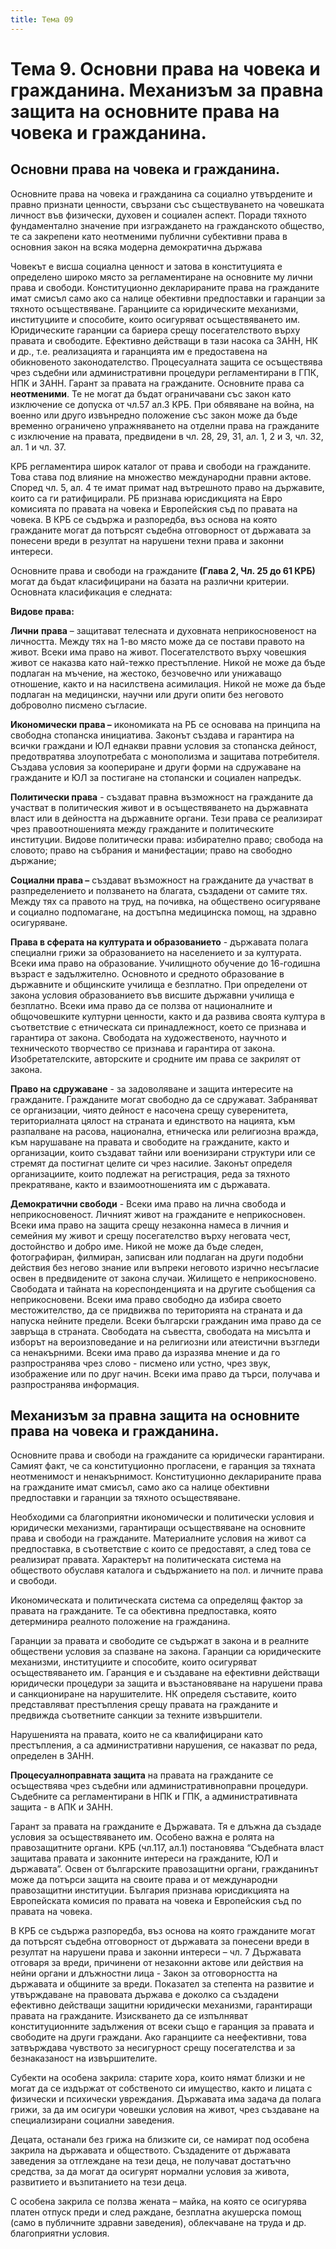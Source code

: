 ```yaml
---
title: Тема 09
---
```


# **Тема 9. Основни права на човека и гражданина. Механизъм за правна защита на основните права на човека и гражданина.**
## Основни права на човека и гражданина. 
Основните права на човека и гражданина са социално утвърдените и правно признати ценности, свързани  със съществуването на човешката личност във физически, духовен и социален аспект. Поради тяхното фундаментално значение при изграждането на гражданското общество, те са закрепени като неотменими публични субективни права в основния закон на всяка модерна демократична държава

Човекът е висша социална ценност и затова в конституцията е определено широко място за регламентиране на основните му лични права и свободи. Конституционно декларираните права на гражданите имат смисъл само ако са налице обективни предпоставки и гаранции за тяхното осъществяване. Гаранциите са юридическите механизми, институциите и способите, които осигуряват осъществяването им. Юридическите гаранции са бариера срещу посегателството върху правата и свободите. Ефективно действащи в тази насока са ЗАНН, НК и др., т.е. реализацията и гаранцията им е предоставена на обикновеното законодателство. Процесуалната защита се осъществява чрез съдебни или административни процедури регламентирани в ГПК, НПК и ЗАНН. Гарант за правата на гражданите. Основните права са **неотменими**. Те не могат да бъдат ограничавани със закон като изключение се допуска от чл.57 ал.3 КРБ. При обявяване на война, на военно или друго извънредно положение със закон може да бъде временно ограничено упражняването на отделни права на гражданите с изключение на правата, предвидени в чл. 28, 29, 31, ал. 1, 2 и 3, чл. 32, ал. 1 и чл. 37. 

КРБ регламентира широк каталог от права и свободи на гражданите. Това става под влияние на множество международни правни актове. Според чл. 5, ал. 4 те имат примат над вътрешното право на държавите, които са ги ратифицирали. РБ признава юрисдикцията на Евро комисията по правата на човека и Европейския съд по правата на човека. В КРБ се съдържа и разпоредба, въз основа на която гражданите могат да потърсят съдебна отговорност от държавата за понесени вреди в резултат на нарушени техни права и законни интереси.

Основните права и свободи на гражданите **(Глава 2, Чл. 25 до 61 КРБ)** могат да бъдат класифицирани на базата на различни критерии. Основната класификация е следната: 

**Видове права:**

**Лични** **права** – защитават телесната и духовната неприкосновеност на личността. Между тях на 1-во място може да се постави правото на живот. Всеки има право на живот. Посегателството върху човешкия живот се наказва като най-тежко престъпление. Никой не може да бъде подлаган на мъчение, на жестоко, безчовечно или унижаващо отношение, както и на насилствена асимилация. Никой не може да бъде подлаган на медицински, научни или други опити без неговото доброволно писмено съгласие.  

**Икономически права –** икономиката на РБ се основава на принципа на свободна стопанска инициатива. Законът създава и гарантира на всички граждани и ЮЛ еднакви правни условия за стопанска дейност, предотвратява злоупотребата с монополизма и защитава потребителя. Създава условия за коопериране и други форми на сдружаване на гражданите и ЮЛ за постигане на стопански и социален напредък. 

**Политически права** - създават правна възможност на гражданите да участват в политическия живот и в осъществяването на държавната власт или в дейността на държавните органи. Тези права се реализират чрез правоотношенията между гражданите и политическите институции. Видове политически права: избирателно право; свобода на словото; право на събрания и манифестации; право на свободно държание; 

**Социални права –** създават възможност на гражданите да участват в разпределението и ползването на благата, създадени от самите тях. Между тях са правото на труд, на почивка, на обществено осигуряване и социално подпомагане, на достъпна медицинска помощ, на здравно осигуряване. 

**Права в сферата на културата и образованието** - държавата полага специални грижи за образованието на населението и за културата. Всеки има право на образование. Училищното обучение до 16-годишна възраст е задължително. Основното и средното образование в държавните и общинските училища е безплатно. При определени от закона условия образованието във висшите държавни училища е безплатно. Всеки има право да се ползва от националните и общочовешките културни ценности, както и да развива своята култура в съответствие с етническата си принадлежност, което се признава и гарантира от закона. Свободата на художественото, научното и техническото творчество се признава и гарантира от закона. Изобретателските, авторските и сродните им права се закрилят от закона. 

**Право на сдружаване** - за задоволяване и защита интересите на гражданите. Гражданите могат свободно да се сдружават. Забраняват се организации, чиято дейност е насочена срещу суверенитета, териториалната цялост на страната и единството на нацията, към разпалване на расова, национална, етническа или религиозна вражда, към нарушаване на правата и свободите на гражданите, както и организации, които създават тайни или военизирани структури или се стремят да постигнат целите си чрез насилие. Законът определя организациите, които подлежат на регистрация, реда за тяхното прекратяване, както и взаимоотношенията им с държавата. 

**Демократични свободи** - Всеки има право на лична свобода и неприкосновеност. Личният живот на гражданите е неприкосновен. Всеки има право на защита срещу незаконна намеса в личния и семейния му живот и срещу посегателство върху неговата чест, достойнство и добро име. Никой не може да бъде следен, фотографиран, филмиран, записван или подлаган на други подобни действия без негово знание или въпреки неговото изрично несъгласие освен в предвидените от закона случаи. Жилището е неприкосновено. Свободата и тайната на кореспонденцията и на другите съобщения са неприкосновени. Всеки има право свободно да избира своето местожителство, да се придвижва по територията на страната и да напуска нейните предели. Всеки български гражданин има право да се завръща в страната. Свободата на съвестта, свободата на мисълта и изборът на вероизповедание и на религиозни или атеистични възгледи са ненакърними. Всеки има право да изразява мнение и да го разпространява чрез слово - писмено или устно, чрез звук, изображение или по друг начин. Всеки има право да търси, получава и разпространява информация.

## Механизъм за правна защита на основните права на човека и гражданина.
Основните права и свободи на гражданите са юридически гарантирани. Самият факт, че са конституционно прогласени, е гаранция за тяхната неотменимост и ненакърнимост. Конституционно декларираните права на гражданите имат смисъл, само ако са налице обективни предпоставки и гаранции за тяхното осъществяване.

Необходими са благоприятни икономически и политически условия и юридически механизми, гарантиращи осъществяване на основните права и свободи на гражданите. Материалните условия на живот са предпоставка, в съответствие с които се предоставят, а след това се реализират правата. Характерът на политическата система на обществото обуславя каталога и съдържанието на пол. и личните права и свободи.

Икономическата и политическата система са определящ фактор за правата на гражданите. Те са обективна предпоставка, която детерминира реалното положение на гражданина.

Гаранции за правата и свободите се съдържат в закона и в реалните обществени условия за спазване на закона. Гаранции са юридическите механизми, институциите и способите, които осигуряват осъществяването им. Гаранция е и създаване на ефективни действащи юридически процедури за защита и възстановяване на нарушени права и санкциониране на нарушителите. НК определя съставите, които представляват престъпления срещу правата на гражданите и предвижда съответните санкции за техните извършители.

Нарушенията на правата, които не са квалифицирани като престъпления, а са административни нарушения, се наказват по реда, определен в ЗАНН.

**Процесуалноправната защита** на правата на гражданите се осъществява чрез съдебни или административноправни процедури. Съдебните са регламентирани в НПК и ГПК, а административната защита - в АПК и ЗАНН.

Гарант за правата на гражданите е Държавата. Тя е длъжна да създаде условия за осъществяването им. Особено важна е ролята на правозащитните органи. КРБ (чл.117, ал.1) постановява “Съдебната власт защитава правата и законните интереси на гражданите, ЮЛ и държавата”. Освен от българските правозащитни органи, гражданинът може да потърси защита на своите права и от международни правозащитни институции. България признава юрисдикцията на Европейската комисия по правата на човека и Европейския съд по правата на човека.

В КРБ се съдържа разпоредба, въз основа на която гражданите могат да потърсят съдебна отговорност от държавата за понесени вреди в резултат на нарушени права и законни интереси – чл. 7 Държавата отговаря за вреди, причинени от незаконни актове или действия на нейни органи и длъжностни лица - Закон за отговорността на държавата и общините за вреди. Показател за степента на развитие и утвърждаване на правовата държава е доколко са създадени ефективно действащи защитни юридически механизми, гарантиращи правата на гражданите. Изискването да се изпълняват конституционните задължения от всеки също е гаранция за правата и свободите на други граждани. Ако гаранциите са неефективни, това затвърждава чувството за несигурност срещу посегателства и за безнаказаност на извършителите.

Субекти на особена закрила: старите хора, които нямат близки и не могат да се издържат от собственото си имущество, както и лицата с физически и психически увреждания. Държавата има задача да полага грижи, за да им осигури човешки условия на живот, чрез създаване на специализирани социални заведения.

Децата, останали без грижа на близките си, се намират под особена закрила на държавата и обществото. Създадените от държавата заведения за отглеждане на тези деца, не получават достатъчно средства, за да могат да осигурят нормални условия за живота, развитието и възпитанието на тези деца.

С особена закрила се ползва жената – майка, на която се осигурява платен отпуск преди и след раждане, безплатна акушерска помощ (само в публичните здравни заведения), облекчаване на труда и др. благоприятни условия.
